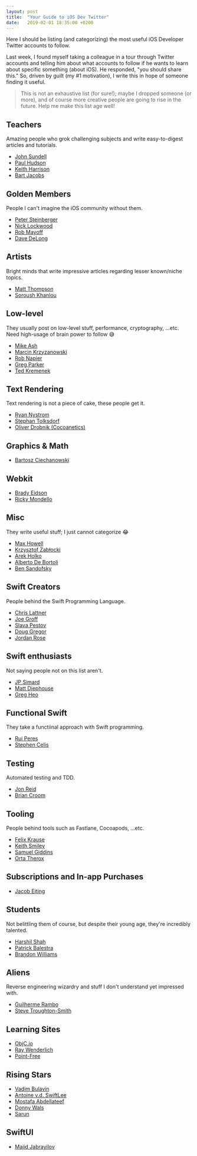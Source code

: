 ```yaml
---
layout: post
title:  "Your Guide to iOS Dev Twitter"
date:   2019-02-01 18:35:00 +0200
---
```


Here I should be listing (and categorizing) the most useful iOS Developer Twitter accounts to follow.

Last week, I found myself taking a colleague in a tour through Twitter accounts and telling him about what accounts to follow if he wants to learn about specific something (about iOS). He responded, "you should share this." So, driven by guilt (my \#1 motivation), I write this in hope of someone finding it useful.

>This is not an exhaustive list (for sure!); maybe I dropped someone (or more), and of course more creative people are going to rise in the future. Help me make this list age well!

## Teachers
Amazing people who grok challenging subjects and write easy-to-digest articles and tutorials.

- [John Sundell](https://twitter.com/johnsundell)
- [Paul Hudson](https://twitter.com/twostraws)
- [Keith Harrison](https://twitter.com/kharrison)
- [Bart Jacobs](https://twitter.com/_bartjacobs)

## Golden Members
People I can't imagine the iOS community without them.
- [Peter Steinberger](https://twitter.com/steipete)
- [Nick Lockwood](https://twitter.com/nicklockwood)
- [Rob Mayoff](https://twitter.com/rmayoff)
- [Dave DeLong](https://twitter.com/davedelong)

## Artists
Bright minds that write impressive articles regarding lesser known/niche topics.

- [Matt Thompson](https://twitter.com/mattt)
- [Soroush Khanlou](https://twitter.com/khanlou)

## Low-level
They usually post on low-level stuff, performance, cryptography, ...etc. Need high-usage of brain power to follow 😅

- [Mike Ash](https://twitter.com/mikeash)
- [Marcin Krzyzanowski](https://twitter.com/krzyzanowskim)
- [Rob Napier](https://twitter.com/cocoaphony)
- [Greg Parker](https://twitter.com/gparker)
- [Ted Kremenek](https://twitter.com/tkremenek)

## Text Rendering
Text rendering is not a piece of cake, these people get it.
- [Ryan Nystrom](https://twitter.com/_ryannystrom)
- [Stephan Tolksdorf](https://twitter.com/s_tolksdorf)
- [Oliver Drobnik (Cocoanetics)](https://twitter.com/Cocoanetics)

## Graphics & Math
- [Bartosz Ciechanowski](https://twitter.com/bciechanowski)

## Webkit
- [Brady Eidson](https://twitter.com/bradeeoh)
- [Ricky Mondello](https://twitter.com/rmondello)

## Misc
They write useful stuff; I just cannot categorize 😂
- [Max Howell](https://twitter.com/mxcl)
- [Krzysztof Zabłocki](https://twitter.com/merowing_)
- [Arek Holko](https://twitter.com/arekholko)
- [Alberto De Bortoli](https://twitter.com/albertodebo)
- [Ben Sandofsky](https://twitter.com/sandofsky)

## Swift Creators
People behind the Swift Programming Language.

- [Chris Lattner](https://twitter.com/clattner_llvm)
- [Joe Groff](https://twitter.com/jckarter)
- [Slava Pestov](https://twitter.com/slava_pestov)
- [Doug Gregor](https://twitter.com/dgregor79)
- [Jordan Rose](https://twitter.com/UINT_MIN)

## Swift enthusiasts
Not saying people not on this list aren't.

- [JP Simard](https://twitter.com/simjp)
- [Matt Diephouse](https://twitter.com/mdiep)
- [Greg Heo](https://twitter.com/gregheo)

## Functional Swift
They take a functiinal approach with Swift programming.
- [Rui Peres](https://twitter.com/peres)
- [Stephen Celis](https://twitter.com/stephencelis)


## Testing
Automated testing and TDD.
- [Jon Reid](https://twitter.com/qcoding)
- [Brian Croom](https://twitter.com/aikoniv)

## Tooling
People behind tools such as Fastlane, Cocoapods, ...etc.
- [Felix Krause](https://twitter.com/KrauseFx)
- [Keith Smiley](https://twitter.com/SmileyKeith)
- [Samuel Giddins](https://twitter.com/segiddins)
- [Orta Therox](https://twitter.com/orta)

## Subscriptions and In-app Purchases
- [Jacob Eiting](https://twitter.com/jeiting)

## Students
Not belittling them of course, but despite their young age, they're incredibly talented.

- [Harshil Shah](https://twitter.com/HarshilShah1910)
- [Patrick Balestra](https://twitter.com/BalestraPatrick)
- [Brandon Williams](https://twitter.com/mbrandonw)

## Aliens
Reverse engineering wizardry and stuff I don't understand yet impressed with.

- [Guilherme Rambo](https://twitter.com/_inside)
- [Steve Troughton-Smith](https://twitter.com/stroughtonsmith)

## Learning Sites
- [ObjC.io](https://twitter.com/objcio)
- [Ray Wenderlich](https://twitter.com/rwenderlich)
- [Point-Free](https://twitter.com/pointfreeco)

## Rising Stars
- [Vadim Bulavin](https://twitter.com/V8tr)
- [Antoine v.d. SwiftLee](https://twitter.com/twannl)
- [Mostafa Abdellateef](https://twitter.com/mmabdellateef)
- [Donny Wals](https://twitter.com/DonnyWals)
- [Sarun](https://twitter.com/sarunw)

## SwiftUI
- [Majid Jabrayilov](https://twitter.com/mecid)